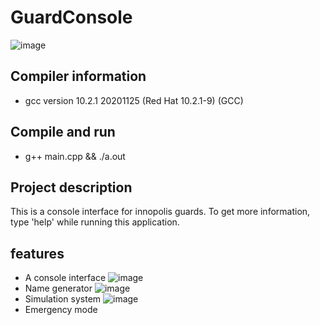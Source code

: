 # GuardConsole

![image](https://user-images.githubusercontent.com/42430176/111891198-1ca3da00-8a02-11eb-955b-3b1135b00952.png)


## Compiler information
* gcc version 10.2.1 20201125 (Red Hat 10.2.1-9) (GCC)
## Compile and run
* g++ main.cpp && ./a.out
## Project description
This is a console interface for innopolis guards. To get more information, type 'help' while running this application.
## features
* A console interface
![image](https://user-images.githubusercontent.com/42430176/111891225-6987b080-8a02-11eb-9457-0dd23abd577b.png)
* Name generator
![image](https://user-images.githubusercontent.com/42430176/111891235-858b5200-8a02-11eb-954d-0a3dcbabce3b.png)
* Simulation system
![image](https://user-images.githubusercontent.com/42430176/111891249-a358b700-8a02-11eb-94da-6226a11833b2.png)
* Emergency mode

